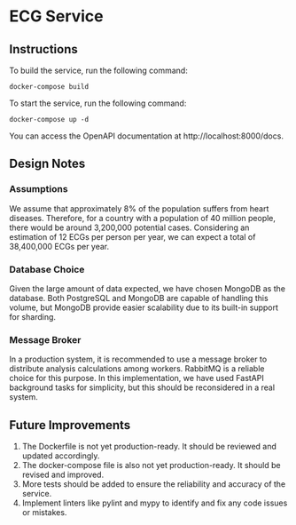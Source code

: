 # ECG Service

## Instructions

To build the service, run the following command:

`docker-compose build`

To start the service, run the following command:

`docker-compose up -d`

You can access the OpenAPI documentation at http://localhost:8000/docs.

## Design Notes
### Assumptions
We assume that approximately 8% of the population suffers from heart diseases. Therefore, for a country with a population of 40 million people, there would be around 3,200,000 potential cases. Considering an estimation of 12 ECGs per person per year, we can expect a total of 38,400,000 ECGs per year.

### Database Choice
Given the large amount of data expected, we have chosen MongoDB as the database. Both PostgreSQL and MongoDB are capable of handling this volume, but MongoDB provide easier scalability due to its built-in support for sharding.

### Message Broker
In a production system, it is recommended to use a message broker to distribute analysis calculations among workers. RabbitMQ is a reliable choice for this purpose. In this implementation, we have used FastAPI background tasks for simplicity, but this should be reconsidered in a real system.

## Future Improvements
1. The Dockerfile is not yet production-ready. It should be reviewed and updated accordingly.
2. The docker-compose file is also not yet production-ready. It should be revised and improved.
3. More tests should be added to ensure the reliability and accuracy of the service.
4. Implement linters like pylint and mypy to identify and fix any code issues or mistakes.
